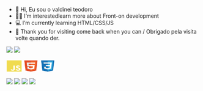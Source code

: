 - 👋 Hi, Eu sou o valdinei teodoro  
- 👨‍💻 I’m interestedlearn more about Front-on development
- 💻 I’m currently learning HTML/CSS/JS 
- 🙏 Thank you for visiting come back when you can / Obrigado pela visita volte quando der.

 <div>
 
  <img height="180em" src="https://github-readme-stats.vercel.app/api?username=valdineiteodoro&show_icons=true&theme=dark&include_all_commits=true&count_private=true"/>
  <img height="180em" src="https://github-readme-stats.vercel.app/api/top-langs/?username=valdineiteodoro&layout=compact&langs_count=7&theme=dark"/>
   
</div>

  
<div style="display: inline_block"><br>
 <img align="center" alt="teo-Js" height="30" width="40" src="https://raw.githubusercontent.com/devicons/devicon/master/icons/javascript/javascript-plain.svg">
 <img align="center" alt="teo-HTML" height="30" width="40" src="https://raw.githubusercontent.com/devicons/devicon/master/icons/html5/html5-original.svg">
 <img align="center" alt="teo-CSS" height="30" width="40" src="https://raw.githubusercontent.com/devicons/devicon/master/icons/css3/css3-original.svg">
</div> 
<br>
   <div>
   <a href="https://api.whatsapp.com/send?phone=5567981323706&text=Vim%20Atravez%20do%20GitHub%20!/" target="_blank"><img src="https://img.shields.io/badge/WhatsApp-25D366?style=for-the-badge&logo=whatsapp&logoColor=white" target="_blank"></a> 
   <a href="https://www.instagram.com/v.teodoro_/" target="_blank"><img src="https://img.shields.io/badge/-Instagram-%23E4405F?style=for-the-badge&logo=instagram&logoColor=white" target="_blank"></a>
   <a href = "mailto:theodoro.vts@gmail.com"><img src="https://img.shields.io/badge/-Gmail-%23333?style=for-the-badge&logo=gmail&logoColor=white" target="_blank"></a>
   <a href="https://www.linkedin.com/in/valdinei-teodoro-547a0b166/" target="_blank"><img src="https://img.shields.io/badge/-LinkedIn-%230077B5?style=for-the-badge&logo=linkedin&logoColor=white" target="_blank"></a> 
  </div>
 
 

  
